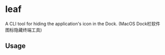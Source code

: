 # leaf

A CLI tool for hiding the application's icon in the Dock. (MacOS Dock栏软件图标隐藏终端工具)

## Usage

